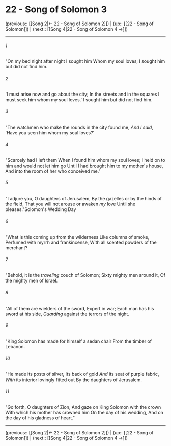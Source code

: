 # 22 - Song of Solomon 3

(previous:: [[Song 2|← 22 - Song of Solomon 2]]) | (up:: [[22 - Song of Solomon]]) | (next:: [[Song 4|22 - Song of Solomon 4 →]])

***


###### 1 
"On my bed night after night I sought him Whom my soul loves; I sought him but did not find him. 

###### 2 
'I must arise now and go about the city; In the streets and in the squares I must seek him whom my soul loves.' I sought him but did not find him. 

###### 3 
"The watchmen who make the rounds in the city found me, _And I said_, 'Have you seen him whom my soul loves?' 

###### 4 
"Scarcely had I left them When I found him whom my soul loves; I held on to him and would not let him go Until I had brought him to my mother's house, And into the room of her who conceived me." 

###### 5 
"I adjure you, O daughters of Jerusalem, By the gazelles or by the hinds of the field, That you will not arouse or awaken _my_ love Until she pleases."Solomon's Wedding Day 

###### 6 
"What is this coming up from the wilderness Like columns of smoke, Perfumed with myrrh and frankincense, With all scented powders of the merchant? 

###### 7 
"Behold, it is the _traveling_ couch of Solomon; Sixty mighty men around it, Of the mighty men of Israel. 

###### 8 
"All of them are wielders of the sword, Expert in war; Each man has his sword at his side, _Guarding_ against the terrors of the night. 

###### 9 
"King Solomon has made for himself a sedan chair From the timber of Lebanon. 

###### 10 
"He made its posts of silver, Its back of gold _And_ its seat of purple fabric, _With_ its interior lovingly fitted out By the daughters of Jerusalem. 

###### 11 
"Go forth, O daughters of Zion, And gaze on King Solomon with the crown With which his mother has crowned him On the day of his wedding, And on the day of his gladness of heart."

***

(previous:: [[Song 2|← 22 - Song of Solomon 2]]) | (up:: [[22 - Song of Solomon]]) | (next:: [[Song 4|22 - Song of Solomon 4 →]])
